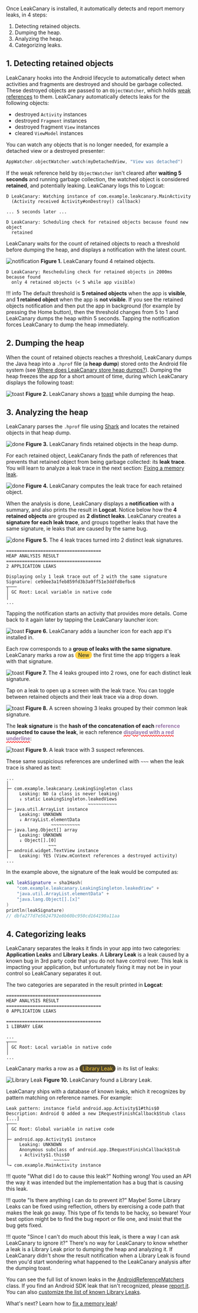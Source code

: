 Once LeakCanary is installed, it automatically detects and report memory leaks, in 4 steps:

1. Detecting retained objects.
2. Dumping the heap.
3. Analyzing the heap.
4. Categorizing leaks.

## 1. Detecting retained objects

LeakCanary hooks into the Android lifecycle to automatically detect when activities and fragments are destroyed and should be garbage collected. These destroyed objects are passed to an `ObjectWatcher`, which holds [weak references](https://en.wikipedia.org/wiki/Weak_reference) to them. LeakCanary automatically detects leaks for the following objects:

* destroyed `Activity` instances
* destroyed `Fragment` instances
* destroyed fragment `View` instances
* cleared `ViewModel` instances

You can watch any objects that is no longer needed, for example a detached view or a destroyed presenter:

```kotlin
AppWatcher.objectWatcher.watch(myDetachedView, "View was detached")
```

If the weak reference held by `ObjectWatcher` isn't cleared after **waiting 5 seconds** and running garbage collection, the watched object is considered **retained**, and potentially leaking. LeakCanary logs this to Logcat:

```
D LeakCanary: Watching instance of com.example.leakcanary.MainActivity
  (Activity received Activity#onDestroy() callback) 

... 5 seconds later ...

D LeakCanary: Scheduling check for retained objects because found new object
  retained
```

LeakCanary waits for the count of retained objects to reach a threshold before dumping the heap, and displays a notification with the latest count.

![notification](images/retained-notification.png)
**Figure 1.** LeakCanary found 4 retained objects.

```
D LeakCanary: Rescheduling check for retained objects in 2000ms because found
  only 4 retained objects (< 5 while app visible)
```

!!! info
    The default threshold is **5 retained objects** when the app is **visible**, and **1 retained object** when the app is **not visible**. If you see the retained objects notification and then put the app in background (for example by pressing the Home button), then the threshold changes from 5 to 1 and LeakCanary dumps the heap within 5 seconds. Tapping the notification forces LeakCanary to dump the heap immediately.

## 2. Dumping the heap

When the count of retained objects reaches a threshold, LeakCanary dumps the Java heap into a `.hprof` file (a **heap dump**) stored onto the Android file system (see [Where does LeakCanary store heap dumps?](faq.md#where-does-leakcanary-store-heap-dumps)). Dumping the heap freezes the app for a short amount of time, during which LeakCanary displays the following toast:

![toast](images/dumping-toast.png)
**Figure 2.** LeakCanary shows a [toast](https://developer.android.com/guide/topics/ui/notifiers/toasts) while dumping the heap.

## 3. Analyzing the heap

LeakCanary parses the `.hprof` file using [Shark](shark.md) and locates the retained objects in that heap dump.

![done](images/finding-retained-notification.png)
**Figure 3.** LeakCanary finds retained objects in the heap dump.

For each retained object, LeakCanary finds the path of references that prevents that retained object from being garbage collected: its **leak trace**. You will learn to analyze a leak trace in the next section: [Fixing a memory leak](fundamentals-fixing-a-memory-leak.md).

![done](images/building-leak-traces-notification.png)
**Figure 4.** LeakCanary computes the leak trace for each retained object.

When the analysis is done, LeakCanary displays a **notification** with a summary, and also prints the result in **Logcat**. Notice below how the **4 retained objects** are grouped as **2 distinct leaks**. LeakCanary creates a **signature for each leak trace**, and groups together leaks that have the same signature, ie leaks that are caused by the same bug.

![done](images/analysis-done.png)
**Figure 5.** The 4 leak traces turned into 2 distinct leak signatures.


```
====================================
HEAP ANALYSIS RESULT
====================================
2 APPLICATION LEAKS

Displaying only 1 leak trace out of 2 with the same signature
Signature: ce9dee3a1feb859fd3b3a9ff51e3ddfd8efbc6
┬───
│ GC Root: Local variable in native code
│
...
```

Tapping the notification starts an activity that provides more details. Come back to it again later by tapping the LeakCanary launcher icon:

![toast](images/launcher.png)
**Figure 6.** LeakCanary adds a launcher icon for each app it's installed in.

Each row corresponds to a **group of leaks with the same signature**. LeakCanary  marks a row as <span style="border-radius: 20px; background: #ffd24c; padding-left: 8px; padding-right: 8px; padding-top: 2px; padding-bottom: 2px; color: #141c1f;">New</span> the first time the app triggers a leak with that signature.

![toast](images/heap-dump.png)
**Figure 7.** The 4 leaks grouped into 2 rows, one for each distinct leak signature.

Tap on a leak to open up a screen with the leak trace. You can toggle between retained objects and their leak trace via a drop down.

![toast](images/leak-screen.png)
**Figure 8.** A screen showing 3 leaks grouped by their common leak signature.

The **leak signature** is the **hash of the concatenation of each <span style="color: #9976a8;">reference</span> suspected to cause the leak**, ie each reference **<span style="text-decoration: underline; text-decoration-color: red; text-decoration-style: wavy; color: #9976a8;">displayed with a red underline</span>**:

![toast](images/signature.png)
**Figure 9.** A leak trace with 3 suspect references.

These same suspicious references are underlined with `~~~` when the leak trace is shared as text:

```
...
│  
├─ com.example.leakcanary.LeakingSingleton class
│    Leaking: NO (a class is never leaking)
│    ↓ static LeakingSingleton.leakedViews
│                              ~~~~~~~~~~~
├─ java.util.ArrayList instance
│    Leaking: UNKNOWN
│    ↓ ArrayList.elementData
│                ~~~~~~~~~~~
├─ java.lang.Object[] array
│    Leaking: UNKNOWN
│    ↓ Object[].[0]
│               ~~~
├─ android.widget.TextView instance
│    Leaking: YES (View.mContext references a destroyed activity)
...
```

In the example above, the signature of the leak would be computed as:

```kotlin
val leakSignature = sha1Hash(
    "com.example.leakcanary.LeakingSingleton.leakedView" +
    "java.util.ArrayList.elementData" +
    "java.lang.Object[].[x]"
)
println(leakSignature)
// dbfa277d7e5624792e8b60bc950cd164190a11aa
```

## 4. Categorizing leaks

LeakCanary separates the leaks it finds in your app into two categories: **Application Leaks** and **Library Leaks**. A **Library Leak** is a leak caused by a known bug in 3rd party code that you do not have control over. This leak is impacting your application, but unfortunately fixing it may not be in your control so LeakCanary separates it out.

The two categories are separated in the result printed in **Logcat**:

```
====================================
HEAP ANALYSIS RESULT
====================================
0 APPLICATION LEAKS

====================================
1 LIBRARY LEAK

...
┬───
│ GC Root: Local variable in native code
│
...
```

LeakCanary marks a row as a <span style="border-radius: 20px; background: #4e462f; padding-left: 8px; padding-right: 8px; padding-top: 2px; padding-bottom: 2px; color: #ffcc32;">Library Leak</span> in its list of leaks:

![Library Leak](images/library-leak.png)
**Figure 10.** LeakCanary found a Library Leak.

LeakCanary ships with a database of known leaks, which it recognizes by pattern matching on reference names. For example:

```
Leak pattern: instance field android.app.Activity$1#this$0
Description: Android Q added a new IRequestFinishCallback$Stub class [...]
┬───
│ GC Root: Global variable in native code
│
├─ android.app.Activity$1 instance
│    Leaking: UNKNOWN
│    Anonymous subclass of android.app.IRequestFinishCallback$Stub
│    ↓ Activity$1.this$0
│                 ~~~~~~
╰→ com.example.MainActivity instance
```

!!! quote "What did I do to cause this leak?"
    Nothing wrong! You used an API the way it was intended but the implementation has a bug that is causing this leak.

!!! quote "Is there anything I can do to prevent it?"
    Maybe! Some Library Leaks can be fixed using reflection, others by exercising a code path that makes the leak go away. This type of fix tends to be hacky, so beware! Your best option might be to find the bug report or file one, and insist that the bug gets fixed.

!!! quote "Since I can't do much about this leak, is there a way I can ask LeakCanary to ignore it?"
	There's no way for LeakCanary to know whether a leak is a Library Leak prior to dumping the heap and analyzing it. If LeakCanary didn't show the result notification when a Library Leak is found then you'd start wondering what happened to the LeakCanary analysis after the dumping toast.

You can see the full list of known leaks in the [AndroidReferenceMatchers](https://github.com/square/leakcanary/blob/main/shark/shark-android/src/main/java/shark/AndroidReferenceMatchers.kt#L49) class. If you find an Android SDK leak that isn't recognized, please [report it](faq.md#can-a-leak-be-caused-by-the-android-sdk). You can also [customize the list of known Library Leaks](recipes.md#matching-known-library-leaks).

What's next? Learn how to [fix a memory leak](fundamentals-fixing-a-memory-leak.md)!
